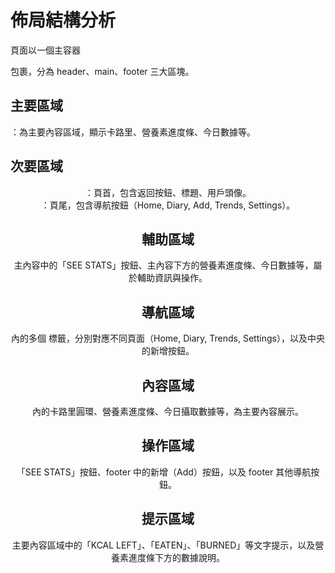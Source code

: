 # 佈局結構分析

頁面以一個主容器 <div class="max-w-sm mx-auto bg-white h-screen flex flex-col"> 包裹，分為 header、main、footer 三大區塊。

## 主要區域
<main class="flex-grow ...">：為主要內容區域，顯示卡路里、營養素進度條、今日數據等。

## 次要區域
<header class="p-4 ...">：頁首，包含返回按鈕、標題、用戶頭像。
<footer class="bg-white ...">：頁尾，包含導航按鈕（Home, Diary, Add, Trends, Settings）。

## 輔助區域
主內容中的「SEE STATS」按鈕、主內容下方的營養素進度條、今日數據等，屬於輔助資訊與操作。

## 導航區域
<footer> 內的多個 <a> 標籤，分別對應不同頁面（Home, Diary, Trends, Settings），以及中央的新增按鈕。

## 內容區域
<main> 內的卡路里圓環、營養素進度條、今日攝取數據等，為主要內容展示。

## 操作區域
「SEE STATS」按鈕、footer 中的新增（Add）按鈕，以及 footer 其他導航按鈕。

## 提示區域
主要內容區域中的「KCAL LEFT」、「EATEN」、「BURNED」等文字提示，以及營養素進度條下方的數據說明。


